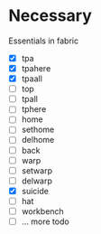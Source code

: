 # Necessary

Essentials in fabric

- [x] tpa
- [x] tpahere
- [x] tpaall
- [ ] top
- [ ] tpall
- [ ] tphere
- [ ] home
- [ ] sethome
- [ ] delhome
- [ ] back
- [ ] warp
- [ ] setwarp
- [ ] delwarp
- [x] suicide
- [ ] hat
- [ ] workbench
- [ ] ... more todo
